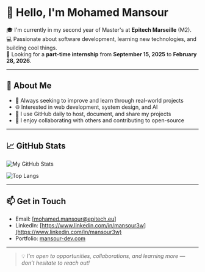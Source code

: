 # 👋 Hello, I'm Mohamed Mansour

🎓 I'm currently in my second year of Master's at **Epitech Marseille** (M2).  
💻 Passionate about software development, learning new technologies, and building cool things.  
📍 Looking for a **part-time internship** from **September 15, 2025** to **February 28, 2026**.

---

## 🚀 About Me

- 🎯 Always seeking to improve and learn through real-world projects
- 🌐 Interested in web development, system design, and AI
- 🔧 I use GitHub daily to host, document, and share my projects
- 💬 I enjoy collaborating with others and contributing to open-source

---

## 📈 GitHub Stats

![My GitHub Stats](https://github-readme-stats.vercel.app/api?username=mohamedmansour&show_icons=true&theme=radical)

![Top Langs](https://github-readme-stats.vercel.app/api/top-langs/?username=mohamedmansour&layout=compact&theme=radical)

---

## 📫 Get in Touch

- Email: [mohamed.mansour@epitech.eu]
- LinkedIn: [https://www.linkedin.com/in/mansour3w](https://www.linkedin.com/in/mansour3w)
- Portfolio: [mansour-dev.com](https://www.mansour-dev.com/)

---

> 💡 *I’m open to opportunities, collaborations, and learning more — don’t hesitate to reach out!*
